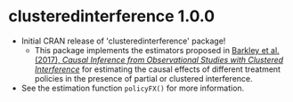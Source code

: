 # clusteredinterference 1.0.0

- Initial CRAN release of 'clusteredinterference' package!
    - This package implements the estimators proposed in [Barkley et al. (2017), _Causal Inference from Observational Studies with Clustered Interference_](https://arxiv.org/abs/1711.04834) for estimating the causal effects of different treatment policies in the presence of partial or clustered interference.
- See the estimation function `policyFX()` for more information.

